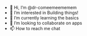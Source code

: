 - 👋 Hi, I’m @dr-comeemeememem
- 👀 I’m interested in Building things!
- 🌱 I’m currently learning the basics
- 💞️ I’m looking to collaborate on apps
- 📫 How to reach me chat

<!---
dr-comeemeememem/dr-comeemeememem is a ✨ special ✨ repository because its `README.md` (this file) appears on your GitHub profile.
You can click the Preview link to take a look at your changes.
--->
